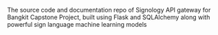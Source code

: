 The source code and documentation repo of Signology API gateway for Bangkit Capstone Project, built using Flask and SQLAlchemy along with powerful sign language machine learning models  
